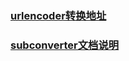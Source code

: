 ### [urlencoder转换地址](https://www.urlencoder.org)
### [subconverter文档说明](https://github.com/tindy2013/subconverter/blob/master/README-cn.md)
